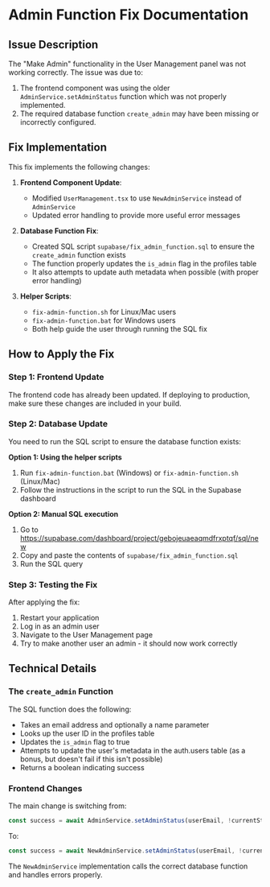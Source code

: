 # Admin Function Fix Documentation

## Issue Description

The "Make Admin" functionality in the User Management panel was not working correctly. The issue was due to:

1. The frontend component was using the older `AdminService.setAdminStatus` function which was not properly implemented.
2. The required database function `create_admin` may have been missing or incorrectly configured.

## Fix Implementation

This fix implements the following changes:

1. **Frontend Component Update**: 
   - Modified `UserManagement.tsx` to use `NewAdminService` instead of `AdminService`
   - Updated error handling to provide more useful error messages

2. **Database Function Fix**:
   - Created SQL script `supabase/fix_admin_function.sql` to ensure the `create_admin` function exists
   - The function properly updates the `is_admin` flag in the profiles table
   - It also attempts to update auth metadata when possible (with proper error handling)

3. **Helper Scripts**:
   - `fix-admin-function.sh` for Linux/Mac users
   - `fix-admin-function.bat` for Windows users
   - Both help guide the user through running the SQL fix

## How to Apply the Fix

### Step 1: Frontend Update

The frontend code has already been updated. If deploying to production, make sure these changes are included in your build.

### Step 2: Database Update

You need to run the SQL script to ensure the database function exists:

**Option 1: Using the helper scripts**
1. Run `fix-admin-function.bat` (Windows) or `fix-admin-function.sh` (Linux/Mac)
2. Follow the instructions in the script to run the SQL in the Supabase dashboard

**Option 2: Manual SQL execution**
1. Go to https://supabase.com/dashboard/project/gebojeuaeaqmdfrxptqf/sql/new
2. Copy and paste the contents of `supabase/fix_admin_function.sql`
3. Run the SQL query

### Step 3: Testing the Fix

After applying the fix:
1. Restart your application
2. Log in as an admin user
3. Navigate to the User Management page
4. Try to make another user an admin - it should now work correctly

## Technical Details

### The `create_admin` Function

The SQL function does the following:
- Takes an email address and optionally a name parameter
- Looks up the user ID in the profiles table
- Updates the `is_admin` flag to true
- Attempts to update the user's metadata in the auth.users table (as a bonus, but doesn't fail if this isn't possible)
- Returns a boolean indicating success

### Frontend Changes

The main change is switching from:
```typescript
const success = await AdminService.setAdminStatus(userEmail, !currentStatus);
```

To:
```typescript
const success = await NewAdminService.setAdminStatus(userEmail, !currentStatus);
```

The `NewAdminService` implementation calls the correct database function and handles errors properly.
